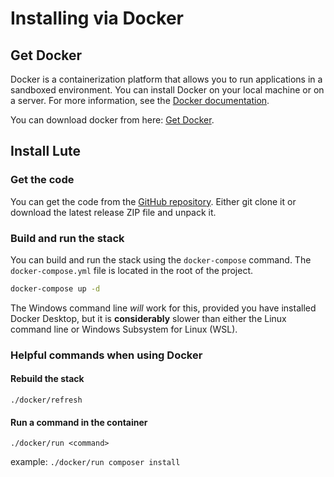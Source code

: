 # Installing via Docker

## Get Docker

Docker is a containerization platform that allows you to run applications in a sandboxed environment. You can install Docker on your local machine or on a server. For more information, see the [Docker documentation](https://docs.docker.com/).

You can download docker from here: [Get Docker](https://docs.docker.com/get-docker/).

## Install Lute

### Get the code

You can get the code from the [GitHub repository](https://github.com/jzohrab/lute). Either git clone it or download the latest release ZIP file and unpack it.

### Build and run the stack

You can build and run the stack using the `docker-compose` command. The `docker-compose.yml` file is located in the root of the project.

```bash
docker-compose up -d
```

The Windows command line _will_ work for this, provided you have installed Docker Desktop, but it is **considerably** slower than either the Linux command line or Windows Subsystem for Linux (WSL).

### Helpful commands when using Docker

#### Rebuild the stack

`./docker/refresh`

#### Run a command in the container

`./docker/run <command>`

example: `./docker/run composer install`